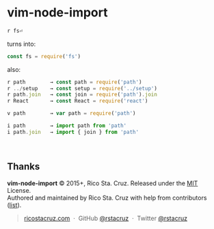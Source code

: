 # vim-node-import

```js
r fs⏎
```

turns into:

```js
const fs = require('fs')
```

also:

```js
r path        → const path = require('path')
r ../setup    → const setup = require('../setup')
r path.join   → const join = require('path').join
r React       → const React = require('react')

v path        → var path = require('path')

i path        → import path from 'path'
i path.join   → import { join } from 'path'
```

<br>

## Thanks

**vim-node-import** © 2015+, Rico Sta. Cruz. Released under the [MIT] License.<br>
Authored and maintained by Rico Sta. Cruz with help from contributors ([list][contributors]).

> [ricostacruz.com](http://ricostacruz.com) &nbsp;&middot;&nbsp;
> GitHub [@rstacruz](https://github.com/rstacruz) &nbsp;&middot;&nbsp;
> Twitter [@rstacruz](https://twitter.com/rstacruz)

[MIT]: http://mit-license.org/
[contributors]: http://github.com/rstacruz/vim-node-import/contributors
